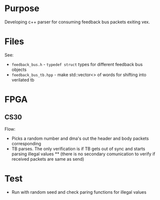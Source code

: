 # Purpose

Developing c++ parser for consuming feedback bus packets exiting vex.

# Files
See:
* `feedback_bus.h`   - `typedef struct` types for different feedback bus objects
* `feedback_bus_tb.hpp`  -  make std::vector<> of words for shifting into verilated tb


# FPGA

## CS30
Flow:
* Picks a random number and dma's out the header and body packets corresponding
* TB parses.  The only verification is if TB gets out of sync and starts parsing illegal values
  ** (there is no secondary comunication to verify if received packets are same as send)

# Test
* Run with random seed and check paring functions for illegal values
